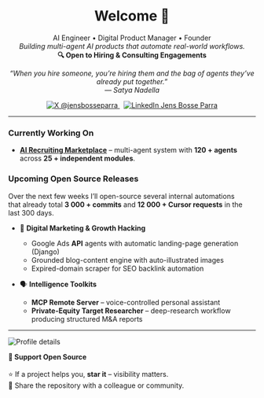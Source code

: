 <!--  ███████╗██████╗  █████╗ ███████╗     Jens Bosse Parra -->
<!--  ██╔════╝██╔══██╗██╔══██╗██╔════╝     AI Engineer • Digital Product Manager -->
<!--  █████╗  ██████╔╝███████║███████╗     github.com/jensbosseparra -->
<!--  ██╔══╝  ██╔══██╗██╔══██║╚════██║                                      -->
<!--  ███████╗██║  ██║██║  ██║███████║      Last update: 2025-06-22          -->

<h1 align="center">Welcome 👋</h1>

<div align="center">

AI Engineer • Digital Product Manager • Founder  
<em>Building multi-agent AI products that automate real-world workflows.</em>  
<strong>🔍 Open to Hiring & Consulting Engagements</strong>

</div>

<p align="center">
  <em>“When you hire someone, you’re hiring them and the bag of agents they’ve already put together.”<br>
  — Satya Nadella</em>
</p>

<p align="center">
  <a href="https://x.com/jensbosseparra">
    <img src="https://img.shields.io/badge/X-@BosseParra-1DA1F2?logo=x&logoColor=white" alt="X @jensbosseparra">
  </a>
  &nbsp;
  <a href="https://www.linkedin.com/in/jensbosseparra/">
    <img src="https://img.shields.io/badge/LinkedIn-Jens%20Bosse%20Parra-0A66C2?logo=linkedin&logoColor=white" alt="LinkedIn Jens Bosse Parra">
  </a>
</p>

---

### Currently Working On
* **[AI Recruiting Marketplace](https://github.com/jensbosseparra/multi-agent-expert-sourcing)** – multi-agent system with **120 + agents** across **25 + independent modules**.

### Upcoming Open Source Releases
Over the next few weeks I’ll open-source several internal automations  
that already total **3 000 + commits** and **12 000 + Cursor requests** in the last 300 days.

* 🚀 **Digital Marketing & Growth Hacking**  
  * Google Ads **API** agents with automatic landing-page generation (Django)  
  * Grounded blog-content engine with auto-illustrated images  
  * Expired-domain scraper for SEO backlink automation  

* 🗣 **Intelligence Toolkits**  
  * **MCP Remote Server** – voice-controlled personal assistant  
  * **Private-Equity Target Researcher** – deep-research workflow producing structured M&A reports  

---

![Profile details](https://github-profile-summary-cards.vercel.app/api/cards/profile-details?username=jensbosseparra&theme=github_dark)

<strong>🌟 Support Open Source</strong><br><br>
⭐ If a project helps you, **star it** – visibility matters.<br>
📣 Share the repository with a colleague or community.<br>
